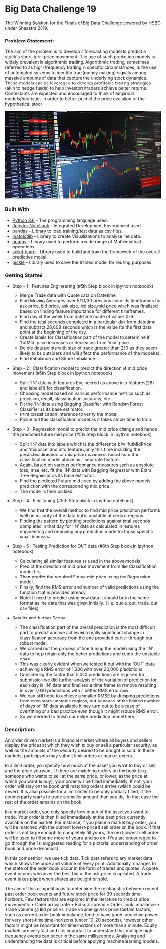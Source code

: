 # Big Data Challenge 19
The Winning Solution for the Finals of Big Data Challenge powered by HSBC under Shaastra 2019.

### Problem Statement:
The aim of the problem is to develop a forecasting model to predict a stock's short-term price
movement. The use of such prediction models is widely prevalent in algorithmic trading. Algorithmic
trading, sometimes referred to as high-frequency trading in specific circumstances, is the use of
automated systems to identify true (money making) signals among massive amounts of data that
capture the underlying stock dynamics. These models can be leveraged to develop profitable trading
strategies (akin to hedge funds) to help investors/traders achieve better returns. Contestants are
expected and encouraged to think of empirical models/heuristics in order to better predict the price
evolution of the hypothetical stock.

<p align="center">
  <img src="Images/Algo%20Trading.jpg">
</p>

### Built With

* [Python 3.6](https://www.python.org/) - The programming language used.
* [Jupyter Notebook](https://jupyter.org/) - Integrated Development Environment used.
* [pandas](https://pandas.pydata.org/) - Library to load training/test data as csv files.
* [matplotlib]() - Library to create Visualizations to analyse the data.
* [numpy]() - Library used to perform a wide range of Mathematical operations.
* [scikit-learn]() - Library used to build and train the framework of the overall predictive model.
* [pickle]() - Library used to save the trained model for reusing purposes.

### Getting Started
* Step - 1 : Features Engineering (#5th Step block in ipython notebook)
  * Merge Trade data with Quote data on Datetime.
  * Find Moving Averages over 5/10/30 previous seconds timeframes for ask price, bid price, ask size,
bid size,mid price which was finalized based on finding feature importance for different timeframes.
  * Find day of the week from datetime made of values 0-6.
  * Find the total seconds completed in a particular day from datetime and subtract 28,808 seconds
which is the value for the first data point at the beginning of the day.
  * Create labels for Classification part of the model to determine if ‘futMid’ price increases or
decreases from ‘mid’ price.
  * Delete data points with size of trade greater than 250 as they seem likely to be outsiders and will
affect the performance of the model(s).
  * Find Imbalance and Share Imbalance.

* Step - 2 : Classification model to predict the direction of mid price movement (#5th Step block in ipython
notebook)
  * Split ‘IN’ data with features Engineered as above into features(26) and labels(1) for classification.
  * Choosing model based on various performance metrics such as precision, recall, classification
accuracy, etc.
  * Fit the ‘IN’ data using Bagging Classifier with Random Forest Classifier as its base estimator.
  * Print classification inference to verify the model.
  * Pickle out this classification model as it takes ample time to train.
  
* Step - 3 : Regression model to predict the mid price change and hence the predicted future mid price (#5th
Step block in ipython notebook)
  * Split ‘IN’ data into labels which is the difference b/w ‘futMidPrice’ and ‘midprice’ and into
features,only this time including the predicted direction of mid price movement found from the
classification model above as a separate feature.
  * Again, based on various performance measures such as absolute loss, mse, etc. fit the ‘IN’ data
with Bagging Regressor with Extra Tree Regressor as its base estimator.
  * Find the predicted Future mid price by adding the above models prediction with the corresponding
mid price.
  * The model is then pickled.
  
* Step - 4 : Fine tuning (#5th Step block in ipython notebook)
  * We find that the overall method to find mid price prediction performs well on majority of the data but
is unstable at certain regions.
  * Finding the pattern by plotting predictions against total seconds completed in that day for ‘IN’ data
as calculated in features engineering and removing any prediction made for those specific small
intervals.

* Step - 5 : Testing Prediction for OUT data (#6th Step block in ipython notebook)
  * Calculating all similar features as used in the above models.
  * Predict the direction of mid price movement from the Classification model first.
  * Then predict the required Future mid price using the Regression model.
  * Finally, find the RMS error and number of valid predictions using the function that is provided
already.
  * Note: If need to predict using new data it should be in the same format as the data that was given
initially. ( i.e. quote_out, trade_out csv files)

* Results and further Scope
  * The classification part of the overall prediction is the most difficult part to predict and we achieved a
really significant change in classification accuracy from the one provided earlier through our robust
model.
  * We carried out the process of fine tuning the model using the ‘IN’ data to help retain only the better
predictions and dump the unstable ones.
  * This was clearly evident when we tested it out with the ‘OUT’ data achieving a RMS error of 1.306
with over 20,000 predictions.
  * Considering the factor that 5,000 predictions are required for submission we did further analysis of
the variation of prediction for each day in ‘IN’ data and finalized a time frame to remove resulting in
over 7,000 predictions with a better RMS error now.
  * We can still hope to achieve a smaller RMSE by dumping predictions from even more unstable
regions, but because of the limited number of days of ‘IN’ data available it may turn out to be a case
of overfitting or a bad practice even though it might reduce RMS error.
  * So we decided to finish our entire prediction model here.

### Description:
An order driven market is a financial market where all buyers and sellers display the prices at
which they wish to buy or sell a particular security, as well as the amounts of the security desired
to be bought or sold. In these markets, participants may submit limit orders or market orders.

In a limit order, you specify how much of the asset you want to buy or sell, and the price you
want. If there are matching orders on the book (e.g. someone who wants to sell at the same
price, or lower, as the price at which you want to buy), your order will be filled immediately. If not,
your order will stay on the book until matching orders arrive (which could be never). It is also
possible for a limit order to be only partially filled, if the counterparty wants to trade a smaller
amount than you did. In that case the rest of the order remains on the book.

In a market order, you only specify how much of the asset you want to trade. Your order is then
filled immediately at the best price currently available on the market. For instance, if you place a
market buy order, you will be matched with the current lowest-priced sell order on the book. If
that order is not large enough to completely fill yours, the next-lowest sell order will be used to fill
some more of yours, and so on. (You are encouraged to go through the 1st suggested reading
for a pictorial understanding of order book and price dynamics)

In this competition, we use tick data. Tick data refers to any market data which shows the price
and volume of every print. Additionally, changes to the state of the order book occur in the form
of trades and quotes. A quote event occurs whenever the best bid or the ask price is updated. A
trade event takes place when shares are bought or sold.

The aim of this competition is to determine the relationship between recent past order book
events and future stock price for 30 seconds time-horizons. Few factors that are explored in the
literature to predict price movements:
• Order arrival rate
• Bid-ask spread
• Order book imbalance
• Trade volume @ Bid price vs Trade volume @ Ask price
Certain factors, such as current order book imbalance, tend to have good predictive power for
very short-time time-horizons (under 10-20 seconds), however other factors might be important
for time-horizons of more than a minute.
Equity markets are very fast and it is important to understand that multiple high-frequency events
can occur in the same milliseconds. Analysing and understanding the data is critical before
applying machine learning models.
